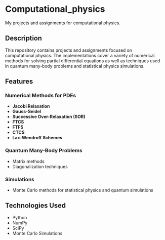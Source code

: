 # Computational_physics
My projects and assignments for computational physics.

## Description

This repository contains projects and assignments focused on computational physics. The implementations cover a variety of numerical methods for solving partial differential equations as well as techniques used in quantum many-body problems and statistical physics simulations.

## Features

### Numerical Methods for PDEs
- **Jacobi Relaxation**
- **Gauss-Seidel**
- **Successive Over-Relaxation (SOR)**
- **FTCS**
- **FTFS**
- **CTCS**
- **Lax-Wendroff Schemes**

### Quantum Many-Body Problems
- Matrix methods
- Diagonalization techniques

### Simulations
- Monte Carlo methods for statistical physics and quantum simulations

## Technologies Used

- Python
- NumPy
- SciPy
- Monte Carlo Simulations
